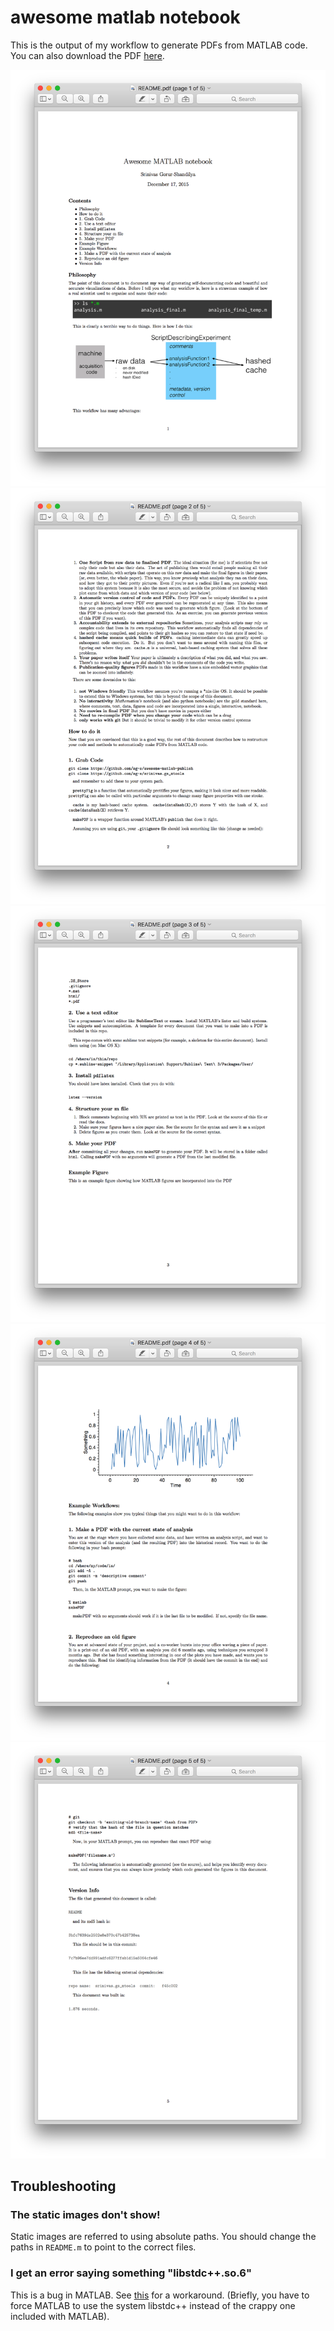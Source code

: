 # awesome matlab notebook

This is the output of my workflow to generate PDFs from MATLAB code. You can also download the PDF [here](https://github.com/sg-s/awesome-matlab-notebook/releases).

![](images/1.png)
![](images/2.png)
![](images/3.png)
![](images/4.png)
![](images/5.png)

## Troubleshooting 

### The static images don't show! 

Static images are referred to using absolute paths. You should change the paths in `README.m` to point to the correct files. 

### I get an error saying something "libstdc++.so.6"

This is a bug in MATLAB. See [this](https://www.mathworks.com/matlabcentral/answers/329796-issue-with-libstdc-so-6) for a workaround. (Briefly, you have to force MATLAB to use the system libstdc++ instead of the crappy one included with MATLAB). 